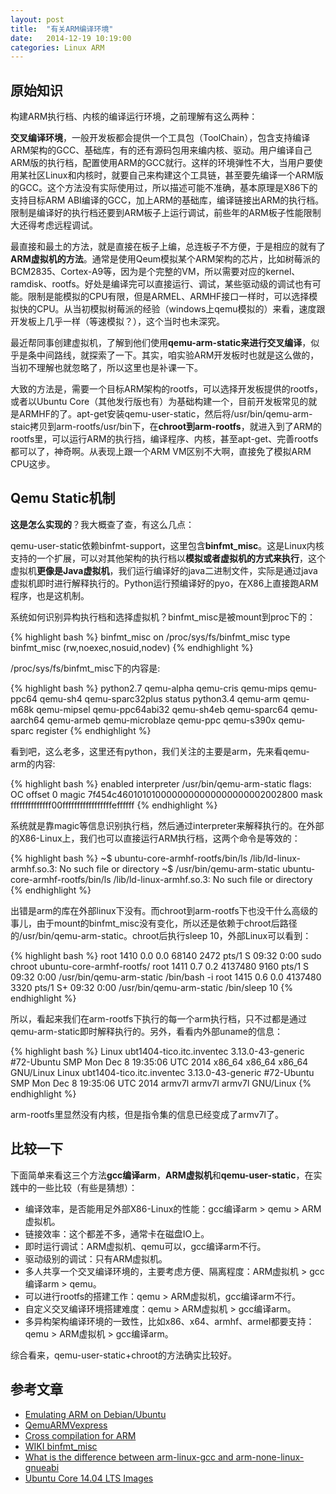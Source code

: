 ```yaml
---
layout: post
title:  "有关ARM编译环境"
date:   2014-12-19 10:19:00
categories: Linux ARM
---
```


原始知识
----
构建ARM执行档、内核的编译运行环境，之前理解有这么两种：

**交叉编译环境**，一般开发板都会提供一个工具包（ToolChain），包含支持编译ARM架构的GCC、基础库，有的还有源码包用来编内核、驱动。用户编译自己ARM版的执行档，配置使用ARM的GCC就行。这样的环境弹性不大，当用户要使用某社区Linux和内核时，就要自己来构建这个工具链，甚至要先编译一个ARM版的GCC。这个方法没有实际使用过，所以描述可能不准确，基本原理是X86下的支持目标ARM ABI编译的GCC，加上ARM的基础库，编译链接出ARM的执行档。限制是编译好的执行档还要到ARM板子上运行调试，前些年的ARM板子性能限制大还得考虑远程调试。

最直接和最土的方法，就是直接在板子上编，总连板子不方便，于是相应的就有了**ARM虚拟机的方法**。通常是使用Qeum模拟某个ARM架构的芯片，比如树莓派的BCM2835、Cortex-A9等，因为是个完整的VM，所以需要对应的kernel、ramdisk、rootfs。好处是编译完可以直接运行、调试，某些驱动级的调试也有可能。限制是能模拟的CPU有限，但是ARMEL、ARMHF接口一样时，可以选择模拟快的CPU。从当初模拟树莓派的经验（windows上qemu模拟的）来看，速度跟开发板上几乎一样（等速模拟？），这个当时也未深究。

最近帮同事创建虚拟机，了解到他们使用**qemu-arm-static来进行交叉编译**，似乎是条中间路线，就探索了一下。其实，咱实验ARM开发板时也就是这么做的，当初不理解也就忽略了，所以这里也是补课一下。

大致的方法是，需要一个目标ARM架构的rootfs，可以选择开发板提供的rootfs，或者以Ubuntu Core（其他发行版也有）为基础构建一个，目前开发板常见的就是ARMHF的了。apt-get安装qemu-user-static，然后将/usr/bin/qemu-arm-staic拷贝到arm-rootfs/usr/bin下，在**chroot到arm-rootfs**，就进入到了ARM的rootfs里，可以运行ARM的执行挡，编译程序、内核，甚至apt-get、完善rootfs都可以了，神奇啊。从表现上跟一个ARM VM区别不大啊，直接免了模拟ARM CPU这步。

Qemu Static机制
----
**这是怎么实现的**？我大概查了查，有这么几点：

qemu-user-static依赖binfmt-support，这里包含**binfmt_misc**。这是Linux内核支持的一个扩展，可以对其他架构的执行档以**模拟或者虚拟机的方式来执行**，这个虚拟机**更像是Java虚拟机**，我们运行编译好的java二进制文件，实际是通过java虚拟机即时进行解释执行的。Python运行预编译好的pyo，在X86上直接跑ARM程序，也是这机制。

系统如何识别异构执行档和选择虚拟机？binfmt_misc是被mount到proc下的：

{% highlight bash %}
binfmt_misc on /proc/sys/fs/binfmt_misc type binfmt_misc (rw,noexec,nosuid,nodev)
{% endhighlight %}

/proc/sys/fs/binfmt_misc下的内容是:

{% highlight bash %}
python2.7     qemu-alpha  qemu-cris        qemu-mips    qemu-ppc64       qemu-sh4    qemu-sparc32plus  status
python3.4     qemu-arm    qemu-m68k        qemu-mipsel  qemu-ppc64abi32  qemu-sh4eb  qemu-sparc64
qemu-aarch64  qemu-armeb  qemu-microblaze  qemu-ppc     qemu-s390x       qemu-sparc  register
{% endhighlight %}

看到吧，这么老多，这里还有python，我们关注的主要是arm，先来看qemu-arm的内容:

{% highlight bash %}
enabled
interpreter /usr/bin/qemu-arm-static
flags: OC
offset 0
magic 7f454c4601010100000000000000000002002800
mask ffffffffffffff00fffffffffffffffffeffffff
{% endhighlight %}

系统就是靠magic等信息识别执行档，然后通过interpreter来解释执行的。在外部的X86-Linux上，我们也可以直接运行ARM执行档，这两个命令是等效的：

{% highlight bash %}
~$ ubuntu-core-armhf-rootfs/bin/ls
/lib/ld-linux-armhf.so.3: No such file or directory
~$ /usr/bin/qemu-arm-static ubuntu-core-armhf-rootfs/bin/ls
/lib/ld-linux-armhf.so.3: No such file or directory
{% endhighlight %}

出错是arm的库在外部linux下没有。而chroot到arm-rootfs下也没干什么高级的事儿，由于mount的binfmt_misc没有变化，所以还是依赖于chroot后路径的/usr/bin/qemu-arm-static。chroot后执行sleep 10，外部Linux可以看到：

{% highlight bash %}
root      1410  0.0  0.0  68140  2472 pts/1    S    09:32   0:00 sudo chroot ubuntu-core-armhf-rootfs/
root      1411  0.7  0.2 4137480 9160 pts/1    S    09:32   0:00 /usr/bin/qemu-arm-static /bin/bash -i
root      1415  0.6  0.0 4137480 3320 pts/1    S+   09:32   0:00 /usr/bin/qemu-arm-static /bin/sleep 10
{% endhighlight %}

所以，看起来我们在arm-rootfs下执行的每一个arm执行档，只不过都是通过qemu-arm-static即时解释执行的。另外，看看内外部uname的信息：

{% highlight bash %}
Linux ubt1404-tico.itc.inventec 3.13.0-43-generic #72-Ubuntu SMP Mon Dec 8 19:35:06 UTC 2014 x86_64 x86_64 x86_64 GNU/Linux
Linux ubt1404-tico.itc.inventec 3.13.0-43-generic #72-Ubuntu SMP Mon Dec 8 19:35:06 UTC 2014 armv7l armv7l armv7l GNU/Linux
{% endhighlight %}

arm-rootfs里显然没有内核，但是指令集的信息已经变成了armv7l了。

比较一下
----
下面简单来看这三个方法**gcc编译arm**，**ARM虚拟机**和**qemu-user-static**，在实践中的一些比较（有些是猜想）：

* 编译效率，是否能用足外部X86-Linux的性能：gcc编译arm > qemu > ARM虚拟机。
* 链接效率：这个都差不多，通常卡在磁盘IO上。
* 即时运行调试：ARM虚拟机、qemu可以，gcc编译arm不行。
* 驱动级别的调试：只有ARM虚拟机。
* 多人共享一个交叉编译环境的，主要考虑方便、隔离程度：ARM虚拟机 > gcc编译arm > qemu。
* 可以进行rootfs的搭建工作：qemu > ARM虚拟机，gcc编译arm不行。
* 自定义交叉编译环境搭建难度：qemu > ARM虚拟机 > gcc编译arm。
* 多异构架构编译环境的一致性，比如x86、x64、armhf、armel都要支持：qemu > ARM虚拟机 > gcc编译arm。

综合看来，qemu-user-static+chroot的方法确实比较好。

参考文章
----
* [Emulating ARM on Debian/Ubuntu](https://gist.github.com/bdsatish/7476239) 
* [QemuARMVexpress](https://wiki.ubuntu.com/Kernel/Dev/QemuARMVexpress) 
* [Cross compilation for ARM](http://community.arm.com/groups/embedded/blog/2013/11/21/cross-compilation-for-arm) 
* [WIKI binfmt_misc](http://en.wikipedia.org/wiki/Binfmt_misc) 
* [What is the difference between arm-linux-gcc and arm-none-linux-gnueabi](http://stackoverflow.com/questions/13797693/what-is-the-difference-between-arm-linux-gcc-and-arm-none-linux-gnueabi) 
* [Ubuntu Core 14.04 LTS Images](http://cdimage.ubuntu.com/ubuntu-core/releases/14.04/release/) 

